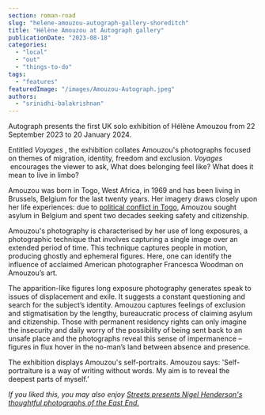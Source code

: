 ```yaml
---
section: roman-road
slug: "helene-amouzou-autograph-gallery-shoreditch"
title: "Hélène Amouzou at Autograph gallery"
publicationDate: "2023-08-18"
categories: 
  - "local"
  - "out"
  - "things-to-do"
tags: 
  - "features"
featuredImage: "/images/Amouzou-Autograph.jpeg"
authors: 
  - "srinidhi-balakrishnan"
---
```


Autograph presents the first UK solo exhibition of Hélène Amouzou from 22 September 2023 to 20 January 2024.

Entitled _Voyages_ , the exhibition collates Amouzou's photographs focused on themes of migration, identity, freedom and exclusion. _Voyages_  encourages the viewer to ask, What does belonging feel like? What does it mean to live in limbo?

Amouzou was born in Togo, West Africa, in 1969 and has been living in Brussels, Belgium for the last twenty years. Her imagery draws closely upon her life experiences: due to [political conflict in Togo](https://www.theguardian.com/global-development/2020/feb/21/togo-has-long-been-mired-in-political-crisis-and-elections-wont-change-that), Amouzou sought asylum in Belgium and spent two decades seeking safety and citizenship.

Amouzou's photography is characterised by her use of long exposures, a photographic technique that involves capturing a single image over an extended period of time. This technique captures people in motion, producing ghostly and ephemeral figures. Here, one can identify the influence of acclaimed American photographer Francesca Woodman on Amouzou’s art. 

The apparition-like figures long exposure photography generates speak to issues of displacement and exile. It suggests a constant questioning and search for the subject’s identity. Amouzou captures feelings of exclusion and stigmatisation by the lengthy, bureaucratic process of claiming asylum and citizenship. Those with permanent residency rights can only imagine the insecurity and daily worry of the possibility of being sent back to an unsafe place and the photographs reveal this sense of impermanence – figures in flux hover in the no-man’s land between absence and presence.

The exhibition displays Amouzou's self-portraits. Amouzou says: 'Self-portraiture is a way of writing without words. My aim is to reveal the deepest parts of myself.’

_If you liked this, you may also enjoy [Streets presents Nigel Henderson's thoughtful photographs of the East End.](https://romanroadlondon.com/nigel-henderson-streets-photography-book-review/)_



